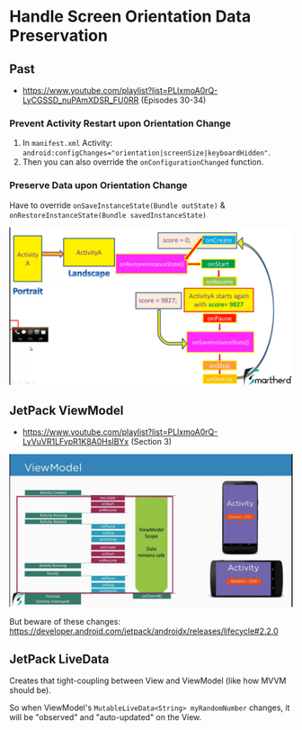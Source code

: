 # Handle Screen Orientation Data Preservation

## Past

- https://www.youtube.com/playlist?list=PLlxmoA0rQ-LyCGSSD_nuPAmXDSR_FU0RR (Episodes 30-34)

### Prevent Activity Restart upon Orientation Change

1. In `manifest.xml` Activity: `android:configChanges="orientation|screenSize|keyboardHidden"`.
2. Then you can also override the `onConfigurationChanged` function.

### Preserve Data upon Orientation Change

Have to override `onSaveInstanceState(Bundle outState)` & `onRestoreInstanceState(Bundle savedInstanceState)`

![](/Illustrations/old_way.png)

## JetPack ViewModel

- https://www.youtube.com/playlist?list=PLlxmoA0rQ-LyVuVR1LFvpR1K8A0HsIBYx (Section 3)

![](/Illustrations/new_way.png)

But beware of these changes: https://developer.android.com/jetpack/androidx/releases/lifecycle#2.2.0

## JetPack LiveData

Creates that tight-coupling between View and ViewModel (like how MVVM should be).

So when ViewModel's `MutableLiveData<String> myRandomNumber` changes, it will be "observed" and "auto-updated" on the View.
